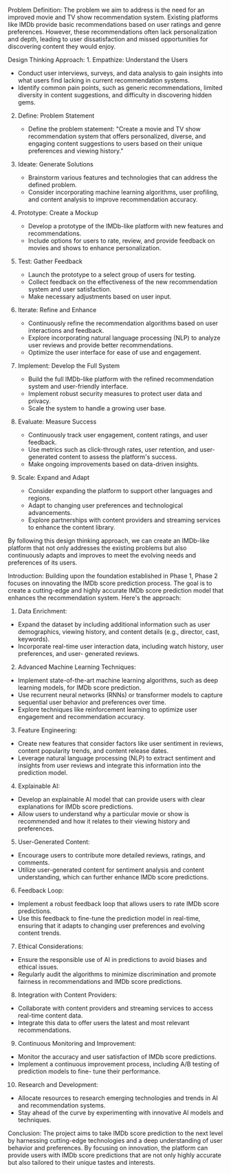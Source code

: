 Problem Definition:
                     The problem we aim to address is the need for an improved movie and TV show recommendation system. Existing platforms like IMDb provide basic recommendations based on user ratings and genre preferences. However, these recommendations often lack personalization and depth, leading to user dissatisfaction and missed opportunities for discovering content they would enjoy.

Design Thinking Approach:                                                                                                   1. Empathize: Understand the Users
   - Conduct user interviews, surveys, and data analysis to gain insights into what users find lacking in current recommendation systems.
   - Identify common pain points, such as generic recommendations, limited diversity in content suggestions, and difficulty in discovering hidden gems.
 
2. Define: Problem Statement
   - Define the problem statement: "Create a movie and TV show recommendation system that offers personalized, diverse, and engaging content suggestions to users based on their unique preferences and viewing history."

3. Ideate: Generate Solutions
   - Brainstorm various features and technologies that can address the defined problem.
   - Consider incorporating machine learning algorithms, user profiling, and content analysis to improve recommendation accuracy.

4. Prototype: Create a Mockup
   - Develop a prototype of the IMDb-like platform with new features and recommendations.
   - Include options for users to rate, review, and provide feedback on movies and shows to enhance personalization.

5. Test: Gather Feedback
   - Launch the prototype to a select group of users for testing.
   - Collect feedback on the effectiveness of the new recommendation system and user satisfaction.
   - Make necessary adjustments based on user input.

6. Iterate: Refine and Enhance
   - Continuously refine the recommendation algorithms based on user interactions and feedback.
   - Explore incorporating natural language processing (NLP) to analyze user reviews and provide better recommendations.
   - Optimize the user interface for ease of use and engagement.

7. Implement: Develop the Full System
   - Build the full IMDb-like platform with the refined recommendation system and user-friendly interface.
   - Implement robust security measures to protect user data and privacy.
   - Scale the system to handle a growing user base.

8. Evaluate: Measure Success
   - Continuously track user engagement, content ratings, and user feedback.
   - Use metrics such as click-through rates, user retention, and user-generated content to assess the platform's success.
   - Make ongoing improvements based on data-driven insights.

9. Scale: Expand and Adapt
    - Consider expanding the platform to support other languages and regions.
    - Adapt to changing user preferences and technological advancements.
    - Explore partnerships with content providers and streaming services to enhance the content library.

By following this design thinking approach, we can create an IMDb-like platform that not only addresses the existing problems but also continuously adapts and improves to meet the evolving needs and preferences of its users.

Introduction:
        Building upon the foundation established in Phase 1, Phase 2 focuses on innovating the IMDb score 
prediction process. The goal is to create a cutting-edge and highly accurate IMDb score prediction 
model that enhances the recommendation system. Here's the approach:

1. Data Enrichment:
 - Expand the dataset by including additional information such as user demographics, viewing 
history, and content details (e.g., director, cast, keywords).
 - Incorporate real-time user interaction data, including watch history, user preferences, and user-
generated reviews.

2. Advanced Machine Learning Techniques:
 - Implement state-of-the-art machine learning algorithms, such as deep learning models, for IMDb 
score prediction.
 - Use recurrent neural networks (RNNs) or transformer models to capture sequential user behavior 
and preferences over time.
 - Explore techniques like reinforcement learning to optimize user engagement and 
recommendation accuracy.

3. Feature Engineering:
 - Create new features that consider factors like user sentiment in reviews, content popularity 
trends, and content release dates.
 - Leverage natural language processing (NLP) to extract sentiment and insights from user reviews 
and integrate this information into the prediction model.

4. Explainable AI:
 - Develop an explainable AI model that can provide users with clear explanations for IMDb score 
predictions.
 - Allow users to understand why a particular movie or show is recommended and how it relates to 
their viewing history and preferences.

5. User-Generated Content:
 - Encourage users to contribute more detailed reviews, ratings, and comments.
 - Utilize user-generated content for sentiment analysis and content understanding, which can 
further enhance IMDb score predictions.

6. Feedback Loop:
 - Implement a robust feedback loop that allows users to rate IMDb score predictions.
 - Use this feedback to fine-tune the prediction model in real-time, ensuring that it adapts to 
changing user preferences and evolving content trends.

7. Ethical Considerations:
 - Ensure the responsible use of AI in predictions to avoid biases and ethical issues.
 - Regularly audit the algorithms to minimize discrimination and promote fairness in 
recommendations and IMDb score predictions.

8. Integration with Content Providers:
 - Collaborate with content providers and streaming services to access real-time content data.
 - Integrate this data to offer users the latest and most relevant recommendations.

9. Continuous Monitoring and Improvement:
 - Monitor the accuracy and user satisfaction of IMDb score predictions.
 - Implement a continuous improvement process, including A/B testing of prediction models to fine-
tune their performance.

10. Research and Development:
 - Allocate resources to research emerging technologies and trends in AI and recommendation 
systems.
 - Stay ahead of the curve by experimenting with innovative AI models and techniques.

Conclusion:
   The project aims to take IMDb score prediction to the next level by harnessing cutting-edge technologies 
and a deep understanding of user behavior and preferences. By focusing on innovation, the platform 
can provide users with IMDb score predictions that are not only highly accurate but also tailored to 
their unique tastes and interests.
